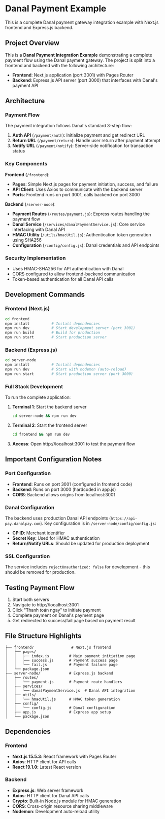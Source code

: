 # Danal Payment Example

This is a complete Danal payment gateway integration example with Next.js frontend and Express.js backend.

## Project Overview

This is a **Danal Payment Integration Example** demonstrating a complete payment flow using the Danal payment gateway. The project is split into a frontend and backend with the following architecture:

- **Frontend**: Next.js application (port 3001) with Pages Router
- **Backend**: Express.js API server (port 3000) that interfaces with Danal's payment API

## Architecture

### Payment Flow
The payment integration follows Danal's standard 3-step flow:

1. **Auth API** (`/payment/auth`): Initialize payment and get redirect URL
2. **Return URL** (`/payment/return`): Handle user return after payment attempt
3. **Notify URL** (`/payment/notify`): Server-side notification for transaction status

### Key Components

**Frontend** (`/frontend`):
- **Pages**: Simple Next.js pages for payment initiation, success, and failure
- **API Client**: Uses Axios to communicate with the backend server
- **Ports**: Frontend runs on port 3001, calls backend on port 3000

**Backend** (`/server-node`):
- **Payment Routes** (`/routes/payment.js`): Express routes handling the payment flow
- **Danal Service** (`/services/danalPaymentService.js`): Core service interfacing with Danal API
- **HMAC Utility** (`/utils/hmacUtil.js`): Authentication token generation using SHA256
- **Configuration** (`/config/config.js`): Danal credentials and API endpoints

### Security Implementation
- Uses HMAC-SHA256 for API authentication with Danal
- CORS configured to allow frontend-backend communication
- Token-based authentication for all Danal API calls

## Development Commands

### Frontend (Next.js)
```bash
cd frontend
npm install          # Install dependencies
npm run dev          # Start development server (port 3001)
npm run build        # Build for production
npm run start        # Start production server
```

### Backend (Express.js)
```bash
cd server-node
npm install          # Install dependencies
npm run dev          # Start with nodemon (auto-reload)
npm run start        # Start production server (port 3000)
```

### Full Stack Development
To run the complete application:

1. **Terminal 1**: Start the backend server
   ```bash
   cd server-node && npm run dev
   ```

2. **Terminal 2**: Start the frontend server
   ```bash
   cd frontend && npm run dev
   ```

3. **Access**: Open http://localhost:3001 to test the payment flow

## Important Configuration Notes

### Port Configuration
- **Frontend**: Runs on port 3001 (configured in frontend code)
- **Backend**: Runs on port 3000 (hardcoded in app.js)
- **CORS**: Backend allows origins from localhost:3001

### Danal Configuration
The backend uses production Danal API endpoints (`https://api-pay.danalpay.com`). Key configuration is in `/server-node/config/config.js`:

- **CP ID**: Merchant identifier
- **Secret Key**: Used for HMAC authentication
- **Return/Notify URLs**: Should be updated for production deployment

### SSL Configuration
The service includes `rejectUnauthorized: false` for development - this should be removed for production.

## Testing Payment Flow

1. Start both servers
2. Navigate to http://localhost:3001
3. Click "Thanh toán ngay" to initiate payment
4. Complete payment on Danal's payment page
5. Get redirected to success/fail page based on payment result

## File Structure Highlights

```
├── frontend/                 # Next.js frontend
│   ├── pages/
│   │   ├── index.js         # Main payment initiation page
│   │   ├── success.js       # Payment success page
│   │   └── fail.js          # Payment failure page
│   └── package.json
├── server-node/             # Express.js backend
│   ├── routes/
│   │   └── payment.js       # Payment route handlers
│   ├── services/
│   │   └── danalPaymentService.js  # Danal API integration
│   ├── utils/
│   │   └── hmacUtil.js      # HMAC token generation
│   ├── config/
│   │   └── config.js        # Danal configuration
│   ├── app.js               # Express app setup
│   └── package.json
```

## Dependencies

### Frontend
- **Next.js 15.5.3**: React framework with Pages Router
- **Axios**: HTTP client for API calls
- **React 19.1.0**: Latest React version

### Backend
- **Express.js**: Web server framework
- **Axios**: HTTP client for Danal API calls
- **Crypto**: Built-in Node.js module for HMAC generation
- **CORS**: Cross-origin resource sharing middleware
- **Nodemon**: Development auto-reload utility